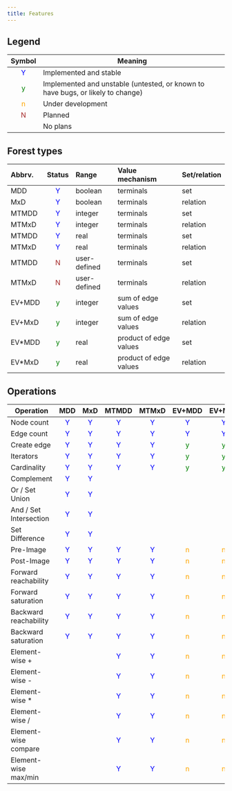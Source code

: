 ```yaml
---
title: Features
---
```


## Legend

| Symbol | Meaning |
| :----: | ------- |
| <span style="color:blue"> Y </span> | Implemented and stable |
| <span style="color:green"> y </span> | Implemented and unstable (untested, or known to have bugs, or likely to change) |
| <span style="color:orange"> n </span> | Under development |
| <span style="color:brown"> N </span> | Planned |
|   | No plans |

## Forest types

| Abbrv. | Status | Range | Value mechanism | Set/relation |
| :----- | :----: | :---- | :-------------- | :----------- |
| MDD | <span style="color:blue"> Y </span> | boolean | terminals | set |
| MxD | <span style="color:blue"> Y </span> | boolean | terminals | relation |
| MTMDD | <span style="color:blue"> Y </span> | integer | terminals | set |
| MTMxD | <span style="color:blue"> Y </span> | integer | terminals | relation |
| MTMDD | <span style="color:blue"> Y </span> | real | terminals | set |
| MTMxD | <span style="color:blue"> Y </span> | real | terminals | relation |
| MTMDD | <span style="color:brown"> N </span> | user-defined | terminals | set |
| MTMxD | <span style="color:brown"> N </span> | user-defined | terminals | relation |
| EV+MDD | <span style="color:green"> y </span> | integer | sum of edge values | set |
| EV+MxD | <span style="color:green"> y </span> | integer | sum of edge values | relation |
| EV*MDD | <span style="color:green"> y </span> | real | product of edge values | set |
| EV*MxD | <span style="color:green"> y </span> | real | product of edge values | relation |

## Operations

| Operation | MDD | MxD | MTMDD | MTMxD | EV+MDD | EV+MxD | EV*MDD | EV*MxD |
| --------- |:---:|:---:|:-----:|:-----:|:------:|:------:|:------:|:------:|
| Node count | <span style="color:blue"> Y </span> | <span style="color:blue"> Y </span> | <span style="color:blue"> Y </span> | <span style="color:blue"> Y </span> | <span style="color:blue"> Y </span> | <span style="color:blue"> Y </span> | <span style="color:blue"> Y </span> | <span style="color:blue"> Y </span> | 
| Edge count | <span style="color:blue"> Y </span> | <span style="color:blue"> Y </span> | <span style="color:blue"> Y </span> | <span style="color:blue"> Y </span> | <span style="color:blue"> Y </span> | <span style="color:blue"> Y </span> | <span style="color:blue"> Y </span> | <span style="color:blue"> Y </span> | 
| Create edge | <span style="color:blue"> Y </span> | <span style="color:blue"> Y </span> | <span style="color:blue"> Y </span> | <span style="color:blue"> Y </span> | <span style="color:green"> y </span> | <span style="color:green"> y </span> | <span style="color:green"> y </span> | <span style="color:green"> y </span> | 
| Iterators | <span style="color:blue"> Y </span> | <span style="color:blue"> Y </span> | <span style="color:blue"> Y </span> | <span style="color:blue"> Y </span> | <span style="color:green"> y </span> | <span style="color:green"> y </span> | <span style="color:green"> y </span> | <span style="color:green"> y </span> | 
| Cardinality | <span style="color:blue"> Y </span> | <span style="color:blue"> Y </span> | <span style="color:blue"> Y </span> | <span style="color:blue"> Y </span> | <span style="color:green"> y </span> | <span style="color:green"> y </span> | <span style="color:green"> y </span> | <span style="color:green"> y </span> | 
| Complement  | <span style="color:blue"> Y </span> | <span style="color:blue"> Y </span> |
| Or / Set Union  | <span style="color:blue"> Y </span> | <span style="color:blue"> Y </span> |
| And / Set Intersection  | <span style="color:blue"> Y </span> | <span style="color:blue"> Y </span> |
| Set Difference  | <span style="color:blue"> Y </span> | <span style="color:blue"> Y </span> |
| Pre-Image  | <span style="color:blue"> Y </span> | <span style="color:blue"> Y </span> | <span style="color:blue"> Y </span> | <span style="color:blue"> Y </span> | <span style="color:orange"> n </span> | <span style="color:orange"> n </span> | <span style="color:orange"> n </span> | <span style="color:orange"> n </span> |
| Post-Image  | <span style="color:blue"> Y </span> | <span style="color:blue"> Y </span> | <span style="color:blue"> Y </span> | <span style="color:blue"> Y </span> | <span style="color:orange"> n </span> | <span style="color:orange"> n </span> | <span style="color:orange"> n </span> | <span style="color:orange"> n </span> |
| Forward reachability | <span style="color:blue"> Y </span> | <span style="color:blue"> Y </span> | <span style="color:blue"> Y </span> | <span style="color:blue"> Y </span> | <span style="color:orange"> n </span> | <span style="color:orange"> n </span> | <span style="color:orange"> n </span> | <span style="color:orange"> n </span> |
| Forward saturation | <span style="color:blue"> Y </span> | <span style="color:blue"> Y </span> | <span style="color:blue"> Y </span> | <span style="color:blue"> Y </span> | <span style="color:orange"> n </span> | <span style="color:orange"> n </span> | <span style="color:orange"> n </span> | <span style="color:orange"> n </span> |
| Backward reachability | <span style="color:blue"> Y </span> | <span style="color:blue"> Y </span> | <span style="color:blue"> Y </span> | <span style="color:blue"> Y </span> | <span style="color:orange"> n </span> | <span style="color:orange"> n </span> | <span style="color:orange"> n </span> | <span style="color:orange"> n </span> |
| Backward saturation | <span style="color:blue"> Y </span> | <span style="color:blue"> Y </span> | <span style="color:blue"> Y </span> | <span style="color:blue"> Y </span> | <span style="color:orange"> n </span> | <span style="color:orange"> n </span> | <span style="color:orange"> n </span> | <span style="color:orange"> n </span> |
| Element-wise + | | | <span style="color:blue"> Y </span> | <span style="color:blue"> Y </span> | <span style="color:orange"> n </span> | <span style="color:orange"> n </span> | <span style="color:orange"> n </span> | <span style="color:orange"> n </span> |
| Element-wise - | | | <span style="color:blue"> Y </span> | <span style="color:blue"> Y </span> | <span style="color:orange"> n </span> | <span style="color:orange"> n </span> | <span style="color:orange"> n </span> | <span style="color:orange"> n </span> |
| Element-wise * | | | <span style="color:blue"> Y </span> | <span style="color:blue"> Y </span> | <span style="color:orange"> n </span> | <span style="color:orange"> n </span> | <span style="color:orange"> n </span> | <span style="color:orange"> n </span> |
| Element-wise / | | | <span style="color:blue"> Y </span> | <span style="color:blue"> Y </span> | <span style="color:orange"> n </span> | <span style="color:orange"> n </span> | <span style="color:orange"> n </span> | <span style="color:orange"> n </span> |
| Element-wise compare | | | <span style="color:blue"> Y </span> | <span style="color:blue"> Y </span> | <span style="color:orange"> n </span> | <span style="color:orange"> n </span> | <span style="color:orange"> n </span> | <span style="color:orange"> n </span> |
| Element-wise max/min | | | <span style="color:blue"> Y </span> | <span style="color:blue"> Y </span> | <span style="color:orange"> n </span> | <span style="color:orange"> n </span> | <span style="color:orange"> n </span> | <span style="color:orange"> n </span> |
